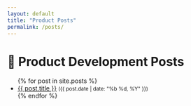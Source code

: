 ```yaml
---
layout: default
title: "Product Posts"
permalink: /posts/
---
```


# 📝 Product Development Posts

<ul>
  {% for post in site.posts %}
    <li>
      <a href="{{ post.url | relative_url }}">{{ post.title }}</a>
      <small>({{ post.date | date: "%b %d, %Y" }})</small>
    </li>
  {% endfor %}
</ul>
